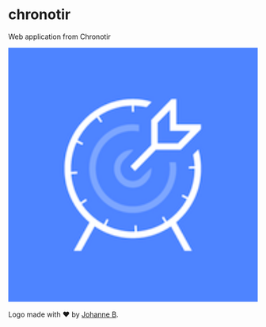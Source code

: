 # chronotir
Web application from Chronotir

<img src="apple-touch-icon.png" alt="" width="512" height="512" />

Logo made with ❤️ by [Johanne B](https://joanmylie.com/).
